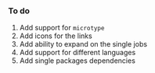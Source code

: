 ### To do

1. Add support for `microtype`
2. Add icons for the links
3. Add ability to expand on the single jobs
4. Add support for different languages
5. Add single packages dependencies
